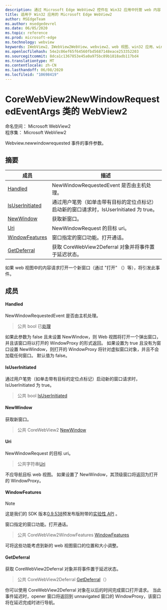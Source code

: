 ```yaml
---
description: 通过 Microsoft Edge WebView2 控件在 Win32 应用中托管 web 内容
title: 适用于 Win32 应用的 Microsoft Edge WebView2
author: MSEdgeTeam
ms.author: msedgedevrel
ms.date: 06/05/2020
ms.topic: reference
ms.prod: microsoft-edge
ms.technology: webview
keywords: IWebView2、IWebView2WebView、webview2、web 视图、win32 应用、win32、edge、ICoreWebView2、ICoreWebView2Controller、浏览器控件、边缘 html
ms.openlocfilehash: 54e2c06ef65f64560fbd5687148eace253352203
ms.sourcegitcommit: 8dca1c1367853e45a0a975bc89b1818adb117bd4
ms.translationtype: MT
ms.contentlocale: zh-CN
ms.lasthandoff: 06/08/2020
ms.locfileid: "10698419"
---
```

# CoreWebView2NewWindowRequestedEventArgs 类的 WebView2 

命名空间： Microsoft WebView2 \
程序集： Microsoft WebView2

Webview.newwindowrequested 事件的事件参数。

## 摘要

 成员                        | 描述
--------------------------------|---------------------------------------------
[Handled](#handled) | NewWindowRequestedEvent 是否由主机处理。
[IsUserInitiated](#isuserinitiated) | 通过用户笔势（如单击带有目标的定位点标记）启动新的窗口请求时，IsUserInitiated 为 true。
[NewWindow](#newwindow) | 获取新窗口。
[Uri](#uri) | NewWindowRequest 的目标 uri。
[WindowFeatures](#windowfeatures) | 窗口指定的窗口功能。打开通话。
[GetDeferral](#getdeferral) | 获取 CoreWebView2Deferral 对象并将事件置于延迟状态。

如果 web 视图中的内容请求打开一个新窗口（通过 "打开" （）等），将引发此事件。

## 成员

#### Handled 

NewWindowRequestedEvent 是否由主机处理。

> 公共 bool 已[处理](#handled)

如果此参数为 false 且未设置 NewWindow，则 Web 视图将打开一个弹出窗口，并且该窗口将以打开的 WindowProxy 的形式返回。 如果设置为 true 且没有为窗口设置 NewWindow，则打开的 WindowProxy 将针对虚拟窗口对象，并且不会加载任何窗口。 默认值为 false。

#### IsUserInitiated 

通过用户笔势（如单击带有目标的定位点标记）启动新的窗口请求时，IsUserInitiated 为 true。

> 公共 bool [IsUserInitiated](#isuserinitiated)

#### NewWindow 

获取新窗口。

> 公共 CoreWebView2 [NewWindow](#newwindow)

#### Uri 

NewWindowRequest 的目标 uri。

> 公共字符串[Uri](#uri)

不应导航目标 web 视图。 如果设置了 NewWindow，其顶级窗口将返回为打开的 WindowProxy。

#### WindowFeatures 

> [!NOTE]
> 这是我们的 SDK 版本[0.9.538](../../../releasenotes.md#09538)预发布版附带的[实验性 API](../../../concepts/versioning.md#experimental-apis) 。

窗口指定的窗口功能。打开通话。

> 公共 CoreWebView2WindowFeatures [WindowFeatures](#windowfeatures)

可将这些功能考虑到新的 web 视图窗口的位置和大小调整。

#### GetDeferral 

获取 CoreWebView2Deferral 对象并将事件置于延迟状态。

> 公共 CoreWebView2Deferral [GetDeferral](#getdeferral)（）

你可以使用 CoreWebView2Deferral 对象在以后的时间完成窗口打开请求。 当此事件延迟时，opener 窗口将返回到 unnavigated 窗口的 WindowProxy，该窗口将在延迟完成时进行导航。

